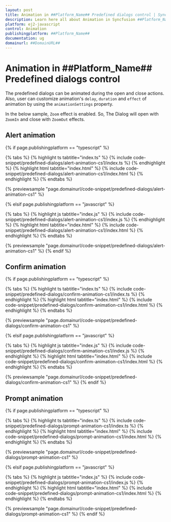 ```yaml
---
layout: post
title: Animation in ##Platform_Name## Predefined dialogs control | Syncfusion
description: Learn here all about Animation in Syncfusion ##Platform_Name## Predefined dialogs control of Syncfusion Essential JS 2 and more.
platform: ej2-javascript
control: Animation 
publishingplatform: ##Platform_Name##
documentation: ug
domainurl: ##DomainURL##
---
```


# Animation in ##Platform_Name## Predefined dialogs control

The predefined dialogs can be animated during the open and close actions. Also, user can customize animation's `delay`, `duration` and `effect` of animation by using the `animationSettings` property.

In the below sample, `Zoom` effect is enabled. So, The Dialog will open with `ZoomIn` and close with `ZoomOut` effects.

## Alert animation

{% if page.publishingplatform == "typescript" %}

 {% tabs %}
{% highlight ts tabtitle="index.ts" %}
{% include code-snippet/predefined-dialogs/alert-animation-cs1/index.ts %}
{% endhighlight %}
{% highlight html tabtitle="index.html" %}
{% include code-snippet/predefined-dialogs/alert-animation-cs1/index.html %}
{% endhighlight %}
{% endtabs %}
        
{% previewsample "page.domainurl/code-snippet/predefined-dialogs/alert-animation-cs1" %}

{% elsif page.publishingplatform == "javascript" %}

{% tabs %}
{% highlight js tabtitle="index.js" %}
{% include code-snippet/predefined-dialogs/alert-animation-cs1/index.js %}
{% endhighlight %}
{% highlight html tabtitle="index.html" %}
{% include code-snippet/predefined-dialogs/alert-animation-cs1/index.html %}
{% endhighlight %}
{% endtabs %}

{% previewsample "page.domainurl/code-snippet/predefined-dialogs/alert-animation-cs1" %}
{% endif %}

## Confirm animation

{% if page.publishingplatform == "typescript" %}

 {% tabs %}
{% highlight ts tabtitle="index.ts" %}
{% include code-snippet/predefined-dialogs/confirm-animation-cs1/index.ts %}
{% endhighlight %}
{% highlight html tabtitle="index.html" %}
{% include code-snippet/predefined-dialogs/confirm-animation-cs1/index.html %}
{% endhighlight %}
{% endtabs %}
        
{% previewsample "page.domainurl/code-snippet/predefined-dialogs/confirm-animation-cs1" %}

{% elsif page.publishingplatform == "javascript" %}

{% tabs %}
{% highlight js tabtitle="index.js" %}
{% include code-snippet/predefined-dialogs/confirm-animation-cs1/index.js %}
{% endhighlight %}
{% highlight html tabtitle="index.html" %}
{% include code-snippet/predefined-dialogs/confirm-animation-cs1/index.html %}
{% endhighlight %}
{% endtabs %}

{% previewsample "page.domainurl/code-snippet/predefined-dialogs/confirm-animation-cs1" %}
{% endif %}

## Prompt animation

{% if page.publishingplatform == "typescript" %}

 {% tabs %}
{% highlight ts tabtitle="index.ts" %}
{% include code-snippet/predefined-dialogs/prompt-animation-cs1/index.ts %}
{% endhighlight %}
{% highlight html tabtitle="index.html" %}
{% include code-snippet/predefined-dialogs/prompt-animation-cs1/index.html %}
{% endhighlight %}
{% endtabs %}
        
{% previewsample "page.domainurl/code-snippet/predefined-dialogs/prompt-animation-cs1" %}

{% elsif page.publishingplatform == "javascript" %}

{% tabs %}
{% highlight js tabtitle="index.js" %}
{% include code-snippet/predefined-dialogs/prompt-animation-cs1/index.js %}
{% endhighlight %}
{% highlight html tabtitle="index.html" %}
{% include code-snippet/predefined-dialogs/prompt-animation-cs1/index.html %}
{% endhighlight %}
{% endtabs %}

{% previewsample "page.domainurl/code-snippet/predefined-dialogs/prompt-animation-cs1" %}
{% endif %}